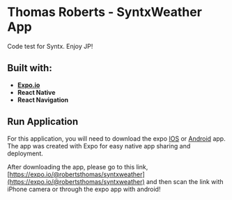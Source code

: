 
# Thomas Roberts - SyntxWeather App

Code test for Syntx. Enjoy JP!

## Built with:

* **[Expo.io](https://expo.io/)**
* **React Native**
* **React Navigation**

## Run Application

For this application, you will need to download the expo [IOS](https://apps.apple.com/us/app/expo-client/id982107779) or [Android](https://play.google.com/store/apps/details?id=host.exp.exponent&referrer=www) app. The app was created with Expo for easy native app sharing and deployment.

After downloading the app, please go to this link,
[https://expo.io/@robertsthomas/syntxweather](https://expo.io/@robertsthomas/syntxweather)
and then scan the link with iPhone camera or through the expo app with android!


